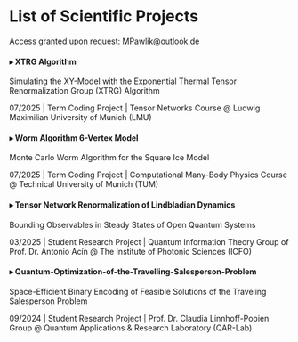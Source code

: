 # List of Scientific Projects
Access granted upon request: MPawlik@outlook.de

#### ▸ XTRG Algorithm
  Simulating the XY-Model with the Exponential Thermal Tensor Renormalization Group (XTRG) Algorithm

  07/2025 | Term Coding Project | Tensor Networks Course @ Ludwig Maximilian University of Munich (LMU)

#### ▸ Worm Algorithm 6-Vertex Model
  Monte Carlo Worm Algorithm for the Square Ice Model

  07/2025 | Term Coding Project | Computational Many-Body Physics Course @ Technical University of Munich (TUM)

#### ▸ Tensor Network Renormalization of Lindbladian Dynamics
  Bounding Observables in Steady States of Open Quantum Systems

  03/2025 | Student Research Project | Quantum Information Theory Group of Prof. Dr. Antonio Acín @ The Institute of Photonic Sciences (ICFO)

#### ▸ Quantum-Optimization-of-the-Travelling-Salesperson-Problem
  Space-Efficient Binary Encoding of Feasible Solutions of the Traveling Salesperson Problem

  09/2024 | Student Research Project | Prof. Dr. Claudia Linnhoff-Popien Group @ Quantum Applications & Research Laboratory (QAR-Lab)
